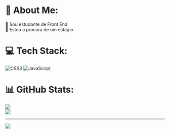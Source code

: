 # 💫 About Me:
🔭 Sou estudante de Front End<br>👯 Estou a procura de um estagio<br>


# 💻 Tech Stack:
![CSS3](https://img.shields.io/badge/css3-%231572B6.svg?style=for-the-badge&logo=css3&logoColor=white) ![JavaScript](https://img.shields.io/badge/javascript-%23323330.svg?style=for-the-badge&logo=javascript&logoColor=%#8B7765)
# 📊 GitHub Stats:
![](https://github-readme-stats.vercel.app/api?username=Felipe-Martins-De-Olveira&theme=dark&hide_border=false&include_all_commits=false&count_private=false)<br/>
![](https://github-readme-streak-stats.herokuapp.com/?user=Felipe-Martins-De-Olveira&theme=dark&hide_border=false)<br/>


---
[![](https://visitcount.itsvg.in/api?id=Felipe-Martins-De-Olveira&icon=0&color=0)](https://visitcount.itsvg.in)

<!-- Proudly created with GPRM ( https://gprm.itsvg.in ) -->
